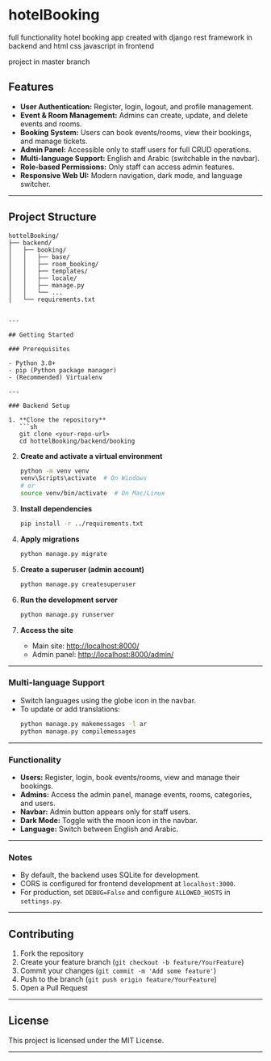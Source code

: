 


# hotelBooking
full functionality hotel booking app created with django rest framework in backend and html css javascript in frontend 

 project in master branch 

## Features

- **User Authentication:** Register, login, logout, and profile management.
- **Event & Room Management:** Admins can create, update, and delete events and rooms.
- **Booking System:** Users can book events/rooms, view their bookings, and manage tickets.
- **Admin Panel:** Accessible only to staff users for full CRUD operations.
- **Multi-language Support:** English and Arabic (switchable in the navbar).
- **Role-based Permissions:** Only staff can access admin features.
- **Responsive Web UI:** Modern navigation, dark mode, and language switcher.

---

## Project Structure

```
hottelBooking/
├── backend/
│   ├── booking/
│   │   ├── base/
│   │   ├── room_booking/
│   │   ├── templates/
│   │   ├── locale/
│   │   ├── manage.py
│   │   └── ...
│   └── requirements.txt


---

## Getting Started

### Prerequisites

- Python 3.8+
- pip (Python package manager)
- (Recommended) Virtualenv

---

### Backend Setup

1. **Clone the repository**
   ```sh
   git clone <your-repo-url>
   cd hottelBooking/backend/booking
   ```

2. **Create and activate a virtual environment**
   ```sh
   python -m venv venv
   venv\Scripts\activate  # On Windows
   # or
   source venv/bin/activate  # On Mac/Linux
   ```

3. **Install dependencies**
   ```sh
   pip install -r ../requirements.txt
   ```

4. **Apply migrations**
   ```sh
   python manage.py migrate
   ```

5. **Create a superuser (admin account)**
   ```sh
   python manage.py createsuperuser
   ```

6. **Run the development server**
   ```sh
   python manage.py runserver
   ```

7. **Access the site**
   - Main site: [http://localhost:8000/](http://localhost:8000/)
   - Admin panel: [http://localhost:8000/admin/](http://localhost:8000/admin/)

---

### Multi-language Support

- Switch languages using the globe icon in the navbar.
- To update or add translations:
  ```sh
  python manage.py makemessages -l ar
  python manage.py compilemessages
  ```

---

### Functionality

- **Users:** Register, login, book events/rooms, view and manage their bookings.
- **Admins:** Access the admin panel, manage events, rooms, categories, and users.
- **Navbar:** Admin button appears only for staff users.
- **Dark Mode:** Toggle with the moon icon in the navbar.
- **Language:** Switch between English and Arabic.

---

### Notes

- By default, the backend uses SQLite for development.
- CORS is configured for frontend development at `localhost:3000`.
- For production, set `DEBUG=False` and configure `ALLOWED_HOSTS` in `settings.py`.

---

## Contributing

1. Fork the repository
2. Create your feature branch (`git checkout -b feature/YourFeature`)
3. Commit your changes (`git commit -m 'Add some feature'`)
4. Push to the branch (`git push origin feature/YourFeature`)
5. Open a Pull Request

---

## License

This project is licensed under the MIT License.

---



